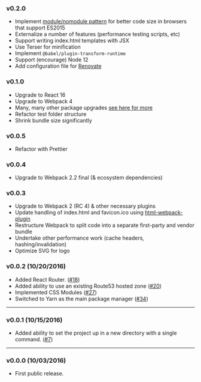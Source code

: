 ### v0.2.0

- Implement [module/nomodule pattern](https://philipwalton.com/articles/deploying-es2015-code-in-production-today/) for better code size in browsers that support ES2015
- Externalize a number of features (performance testing scripts, etc)
- Support writing index.html templates with JSX
- Use Terser for minification
- Implement `@babel/plugin-transform-runtime`
- Support (encourage) Node 12
- Add configuration file for [Renovate](https://renovatebot.com/)

### v0.1.0

- Upgrade to React 16
- Upgrade to Webpack 4
- Many, many other package upgrades [see here for more](https://github.com/bjacobel/rak/pull/173/files#diff-b9cfc7f2cdf78a7f4b91a753d10865a2)
- Refactor test folder structure
- Shrink bundle size significantly

### v0.0.5

- Refactor with Prettier

### v0.0.4

- Upgrade to Webpack 2.2 final (& ecosystem dependencies)

### v0.0.3

- Upgrade to Webpack 2 (RC 4) & other necessary plugins
- Update handling of index.html and favicon.ico using [html-webpack-plugin](https://github.com/ampedandwired/html-webpack-plugin)
- Restructure Webpack to split code into a separate first-party and vendor bundle
- Undertake other performance work (cache headers, hashing/invalidation)
- Optimize SVG for logo

### v0.0.2 (10/20/2016)

- Added React Router. ([#18](https://github.com/bjacobel/rak/issues/18))
- Added ability to use an existing Route53 hosted zone ([#20](https://github.com/bjacobel/rak/issues/20))
- Implemented CSS Modules ([#27](https://github.com/bjacobel/rak/issues/27))
- Switched to Yarn as the main package manager ([#34](https://github.com/bjacobel/rak/issues/34))

---

### v0.0.1 (10/15/2016)

- Added ability to set the project up in a new directory with a single command. ([#7](https://github.com/bjacobel/rak/issues/7))

---

### v0.0.0 (10/03/2016)

- First public release.

